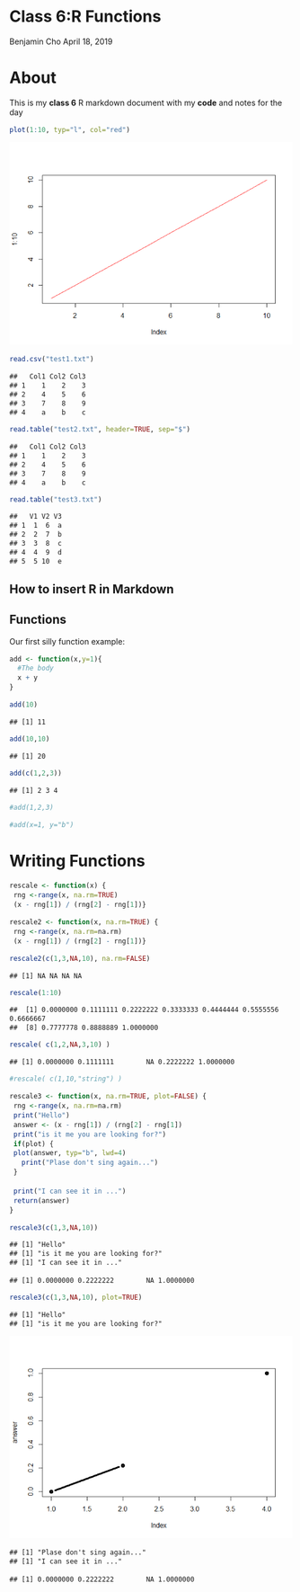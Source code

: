 Class 6:R Functions
================
Benjamin Cho
April 18, 2019

About
=====

This is my **class 6** R markdown document with my **code** and notes for the day

``` r
plot(1:10, typ="l", col="red")
```

![](class06_files/figure-markdown_github/unnamed-chunk-1-1.png)

``` r
read.csv("test1.txt")
```

    ##   Col1 Col2 Col3
    ## 1    1    2    3
    ## 2    4    5    6
    ## 3    7    8    9
    ## 4    a    b    c

``` r
read.table("test2.txt", header=TRUE, sep="$")
```

    ##   Col1 Col2 Col3
    ## 1    1    2    3
    ## 2    4    5    6
    ## 3    7    8    9
    ## 4    a    b    c

``` r
read.table("test3.txt")
```

    ##   V1 V2 V3
    ## 1  1  6  a
    ## 2  2  7  b
    ## 3  3  8  c
    ## 4  4  9  d
    ## 5  5 10  e

How to insert R in Markdown
---------------------------

Functions
---------

Our first silly function example:

``` r
add <- function(x,y=1){
  #The body
  x + y 
}
```

``` r
add(10)
```

    ## [1] 11

``` r
add(10,10)
```

    ## [1] 20

``` r
add(c(1,2,3))
```

    ## [1] 2 3 4

``` r
#add(1,2,3)
```

``` r
#add(x=1, y="b")
```

Writing Functions
=================

``` r
rescale <- function(x) {
 rng <-range(x, na.rm=TRUE)
 (x - rng[1]) / (rng[2] - rng[1])}
```

``` r
rescale2 <- function(x, na.rm=TRUE) {
 rng <-range(x, na.rm=na.rm)
 (x - rng[1]) / (rng[2] - rng[1])}
```

``` r
rescale2(c(1,3,NA,10), na.rm=FALSE)
```

    ## [1] NA NA NA NA

``` r
rescale(1:10)
```

    ##  [1] 0.0000000 0.1111111 0.2222222 0.3333333 0.4444444 0.5555556 0.6666667
    ##  [8] 0.7777778 0.8888889 1.0000000

``` r
rescale( c(1,2,NA,3,10) )
```

    ## [1] 0.0000000 0.1111111        NA 0.2222222 1.0000000

``` r
#rescale( c(1,10,"string") )
```

``` r
rescale3 <- function(x, na.rm=TRUE, plot=FALSE) {
 rng <-range(x, na.rm=na.rm)
 print("Hello")
 answer <- (x - rng[1]) / (rng[2] - rng[1])
 print("is it me you are looking for?")
 if(plot) {
 plot(answer, typ="b", lwd=4)
   print("Plase don't sing again...")
 }
 
 print("I can see it in ...")
 return(answer)
}
```

``` r
rescale3(c(1,3,NA,10))
```

    ## [1] "Hello"
    ## [1] "is it me you are looking for?"
    ## [1] "I can see it in ..."

    ## [1] 0.0000000 0.2222222        NA 1.0000000

``` r
rescale3(c(1,3,NA,10), plot=TRUE)
```

    ## [1] "Hello"
    ## [1] "is it me you are looking for?"

![](class06_files/figure-markdown_github/unnamed-chunk-20-1.png)

    ## [1] "Plase don't sing again..."
    ## [1] "I can see it in ..."

    ## [1] 0.0000000 0.2222222        NA 1.0000000
